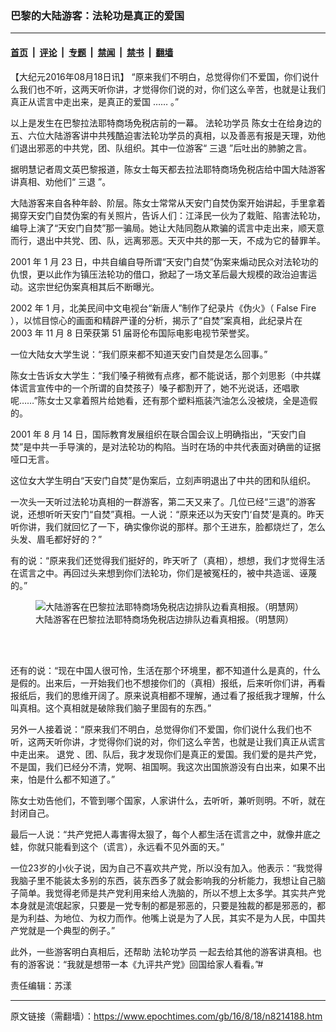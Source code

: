### 巴黎的大陆游客：法轮功是真正的爱国

---

#### [首页](../../../..?n8214188) &nbsp;|&nbsp; [评论](../../../../../epoch-comment?n8214188) &nbsp;|&nbsp; [专题](../../../../../epoch-special?n8214188) &nbsp;|&nbsp; [禁闻](../../../../../epoch-news?n8214188) &nbsp;|&nbsp; [禁书](../../../../../books?n8214188) &nbsp;|&nbsp; [翻墙](https://github.com/gfw-breaker/nogfw/blob/master/README.md?n8214188)


<div class="post_content" id="artbody" itemprop="articleBody">
 <!-- article content begin -->
 <p>
  【大纪元2016年08月18日讯】
  <span lang='\"ZH-CN\"'>
   “原来我们不明白，总觉得你们不爱国，你们说什么我们也不听，这两天听你讲，才觉得你们说的对，你们这么辛苦，也就是让我们真正从谎言中走出来，是真正的爱国
  </span>
  ……
  <span lang='\"ZH-CN\"'>
   。”
  </span>
 </p>
 <p>
  <span lang='\"ZH-CN\"'>
   以上是发生在巴黎拉法耶特商场免税店前的一幕。
   <ok href="https://www.epochtimes.com/gb/tag/%E6%B3%95%E8%BD%AE%E5%8A%9F%E5%AD%A6%E5%91%98.html">
    法轮功学员
   </ok>
   陈女士在给身边的五、六位大陆游客讲中共残酷迫害法轮功学员的真相，以及善恶有报是天理，劝他们退出邪恶的中共党，团、队组织。其中一位游客“
   <ok href="https://www.epochtimes.com/gb/tag/%E4%B8%89%E9%80%80.html">
    三退
   </ok>
   ”后吐出的肺腑之言。
  </span>
 </p>
 <p>
  <span lang='\"ZH-CN\"'>
   据明慧记者周文英巴黎报道，陈女士每天都去拉法耶特商场免税店给中国大陆游客讲真相、劝他们“
   <ok href="https://www.epochtimes.com/gb/tag/%E4%B8%89%E9%80%80.html">
    三退
   </ok>
   ”。
  </span>
 </p>
 <p>
  <span lang='\"ZH-CN\"'>
   大陆游客来自各种年龄、阶层。陈女士常常从天安门自焚伪案开始讲起，手里拿着揭穿天安门自焚伪案的有关照片，告诉人们：江泽民一伙为了栽赃、陷害法轮功，编导上演了“天安门自焚”那一骗局。她让大陆同胞从欺骗的谎言中走出来，顺天意而行，退出中共党、团、队，远离邪恶。天灭中共的那一天，不成为它的替罪羊。
  </span>
 </p>
 <p>
  2001
  <span lang='\"ZH-CN\"'>
   年
  </span>
  1
  <span lang='\"ZH-CN\"'>
   月
  </span>
  23
  <span lang='\"ZH-CN\"'>
   日，中共自编自导所谓“天安门自焚”伪案来煽动民众对法轮功的仇恨，更以此作为镇压法轮功的借口，掀起了一场文革后最大规模的政治迫害运动。这宗世纪伪案真相其后不断曝光。
  </span>
 </p>
 <p>
  2002
  <span lang='\"ZH-CN\"'>
   年
  </span>
  1
  <span lang='\"ZH-CN\"'>
   月，北美民间中文电视台“新唐人”制作了纪录片《伪火》（
  </span>
  False Fire
  <span lang='\"ZH-CN\"'>
   ），以怵目惊心的画面和精辟严谨的分析，揭示了“自焚”案真相，此纪录片在
  </span>
  2003
  <span lang='\"ZH-CN\"'>
   年
  </span>
  11
  <span lang='\"ZH-CN\"'>
   月
  </span>
  8
  <span lang='\"ZH-CN\"'>
   日荣获第
  </span>
  51
  <span lang='\"ZH-CN\"'>
   届哥伦布国际电影电视节荣誉奖。
  </span>
 </p>
 <p>
  <span lang='\"ZH-CN\"'>
   一位大陆女大学生说：“我们原来都不知道天安门自焚是怎么回事。”
  </span>
 </p>
 <p>
  <span lang='\"ZH-CN\"'>
   陈女士告诉女大学生：“我们嗓子稍微有点疼，都不能说话，那个刘思影（中共媒体谎言宣传中的一个所谓的自焚孩子）嗓子都割开了，她不光说话，还唱歌呢……”陈女士又拿着照片给她看，还有那个塑料瓶装汽油怎么没被烧，全是造假的。
  </span>
 </p>
 <p>
  2001
  <span lang='\"ZH-CN\"'>
   年
  </span>
  8
  <span lang='\"ZH-CN\"'>
   月
  </span>
  14
  <span lang='\"ZH-CN\"'>
   日，国际教育发展组织在联合国会议上明确指出，“天安门自焚”是中共一手导演的，是对法轮功的构陷。当时在场的中共代表面对确凿的证据哑口无言。
  </span>
 </p>
 <p>
  <span lang='\"ZH-CN\"'>
   这位女大学生明白“天安门自焚”是伪案后，立刻声明退出了中共的团和队组织。
  </span>
 </p>
 <p>
  一次头一天听过法轮功真相的一群游客，第二天又来了。几位已经“三退”的游客说，还想听听天安门“自焚”真相。一人说：“原来还以为天安门‘自焚’是真的。昨天听你讲，我们就回忆了一下，确实像你说的那样。那个王进东，脸都烧烂了，怎么头发、眉毛都好好的？”
 </p>
 <p>
  有的说：“原来我们还觉得我们挺好的，昨天听了（真相），想想，我们才觉得生活在谎言之中。再回过头来想到你们法轮功，你们是被冤枉的，被中共造谣、诬蔑的。”
 </p>
 <figure aria-describedby="caption-attachment-8214222" class="wp-caption aligncenter" id="attachment_8214222" style="width: 450px">
  <ok href=" https://i.epochtimes.com/assets/uploads/2016/08/2016-8-17-minghui-falun-gong-paris-01-450x356.jpg" rel="noreferrer noopener" target="_blank">
   <img alt="大陆游客在巴黎拉法耶特商场免税店边排队边看真相报。（明慧网）" class="size-medium wp-image-8214222" src="https://i.epochtimes.com/assets/uploads/2016/08/2016-8-17-minghui-falun-gong-paris-01-450x356.jpg"/>
  </ok>
  <br/><figcaption class="wp-caption-text" id="caption-attachment-8214222">
   大陆游客在巴黎拉法耶特商场免税店边排队边看真相报。（明慧网）
  </figcaption><br/>
 </figure><br/>
 <p>
  还有的说：“现在中国人很可怜，生活在那个环境里，都不知道什么是真的，什么是假的。出来后，一开始我们也不想接你们的（真相）报纸，后来听你们讲，再看报纸后，我们的思维开阔了。原来说真相都不理解，通过看了报纸我才理解，什么叫真相。这个真相就是破除我们脑子里固有的东西。”
 </p>
 <p>
  另外一人接着说：“原来我们不明白，总觉得你们不爱国，你们说什么我们也不听，这两天听你讲，才觉得你们说的对，你们这么辛苦，也就是让我们真正从谎言中走出来。
  <ok href="https://www.epochtimes.com/gb/tag/%E9%80%80%E5%85%9A.html">
   退党
  </ok>
  、团、队后，我才发现你们是真正的爱国。我们爱的是共产党，不是国，我们已经分不清，党啊、祖国啊。我这次出国旅游没有白出来，如果不出来，怕是什么都不知道了。”
 </p>
 <p>
  陈女士劝告他们，不管到哪个国家，人家讲什么，去听听，兼听则明。不听，就在封闭自己。
 </p>
 <p>
  最后一人说：“共产党把人毒害得太狠了，每个人都生活在谎言之中，就像井底之蛙，你就只能看到这个（谎言），永远看不见外面的天。”
 </p>
 <p>
  一位23岁的小伙子说，因为自己不喜欢共产党，所以没有加入。他表示：“我觉得我脑子里不能装太多别的东西，装东西多了就会影响我的分析能力，我想让自己脑子简单。我觉得老师是共产党利用来给人洗脑的，所以不想上太多学。其实共产党本身就是流氓起家，只要是一党专制的都是邪恶的，只要是独裁的都是邪恶的，都是为利益、为地位、为权力而作。他嘴上说是为了人民，其实不是为人民，中国共产党就是一个典型的例子。”
 </p>
 <p>
  此外，一些游客明白真相后，还帮助
  <ok href="https://www.epochtimes.com/gb/tag/%E6%B3%95%E8%BD%AE%E5%8A%9F%E5%AD%A6%E5%91%98.html">
   法轮功学员
  </ok>
  一起去给其他的游客讲真相。也有的游客说：“我就是想带一本《九评共产党》回国给家人看看。”#
 </p>
 <p>
  责任编辑：苏漾
 </p>
 <!-- article content end -->
 <div id="below_article_ad">
 </div>
</div>


---

原文链接（需翻墙）：https://www.epochtimes.com/gb/16/8/18/n8214188.htm
